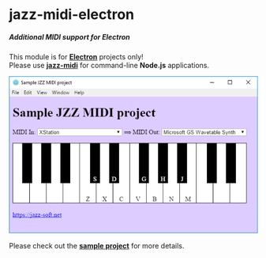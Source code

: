 # jazz-midi-electron
##### Additional MIDI support for Electron

This module is for [**Electron**](https://electronjs.org) projects only!  
Please use [**jazz-midi**](https://www.npmjs.com/package/jazz-midi) for command-line **Node.js** applications.

[![screenshot](https://raw.githubusercontent.com/jazz-soft/jazz-midi-electron/master/sample-project/screenshot.png)](https://github.com/jazz-soft/jazz-midi-electron/tree/master/sample-project)

Please check out the [**sample project**](https://github.com/jazz-soft/jazz-midi-electron/tree/master/sample-project) for more details.
